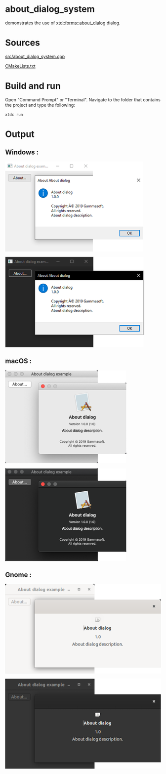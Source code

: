 # about_dialog_system

demonstrates the use of [xtd::forms::about_dialog](../../../../src/xtd_forms/include/xtd/forms/about_dialog.h) dialog.

# Sources

[src/about_dialog_system.cpp](src/about_dialog_system.cpp)

[CMakeLists.txt](CMakeLists.txt)

# Build and run

Open "Command Prompt" or "Terminal". Navigate to the folder that contains the project and type the following:

```shell
xtdc run
```

# Output

## Windows :

![Screenshot](../../../../docs/pictures/examples/about_dialog_system_w.png)

![Screenshot](../../../../docs/pictures/examples/about_dialog_system_wd.png)

## macOS :

![Screenshot](../../../../docs/pictures/examples/about_dialog_system_m.png)

![Screenshot](../../../../docs/pictures/examples/about_dialog_system_md.png)

## Gnome :

![Screenshot](../../../../docs/pictures/examples/about_dialog_system_g.png)

![Screenshot](../../../../docs/pictures/examples/about_dialog_system_gd.png)

